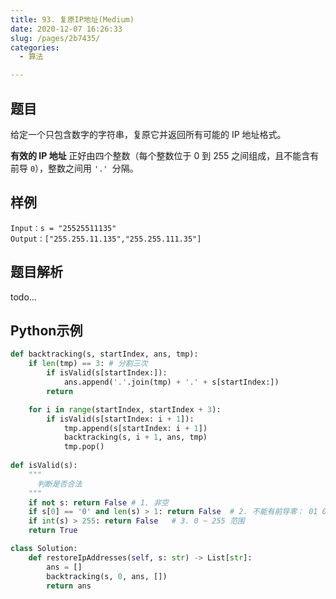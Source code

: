 ```yaml
---
title: 93. 复原IP地址(Medium)
date: 2020-12-07 16:26:33
slug: /pages/2b7435/
categories: 
  - 算法

---
```


## 题目

给定一个只包含数字的字符串，复原它并返回所有可能的 IP 地址格式。

**有效的 IP 地址** 正好由四个整数（每个整数位于 0 到 255 之间组成，且不能含有前导 `0`），整数之间用 `'.' `分隔。

## 样例

```
Input：s = "25525511135"
Output：["255.255.11.135","255.255.111.35"]
```

## 题目解析

todo...

## Python示例

```python
def backtracking(s, startIndex, ans, tmp):
    if len(tmp) == 3: # 分割三次
        if isValid(s[startIndex:]):
            ans.append('.'.join(tmp) + '.' + s[startIndex:])
        return 

    for i in range(startIndex, startIndex + 3):
        if isValid(s[startIndex: i + 1]):
            tmp.append(s[startIndex: i + 1])
            backtracking(s, i + 1, ans, tmp)
            tmp.pop()
    
def isValid(s):
    """ 
      判断是否合法
    """
    if not s: return False # 1. 非空
    if s[0] == '0' and len(s) > 1: return False  # 2. 不能有前导零： 01 010 
    if int(s) > 255: return False   # 3. 0 ~ 255 范围
    return True 

class Solution:
    def restoreIpAddresses(self, s: str) -> List[str]:
        ans = []
        backtracking(s, 0, ans, [])
        return ans 
```

